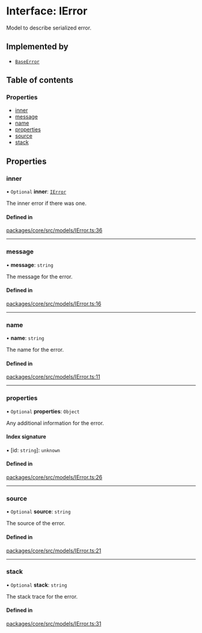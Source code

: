# Interface: IError

Model to describe serialized error.

## Implemented by

- [`BaseError`](../classes/BaseError.md)

## Table of contents

### Properties

- [inner](IError.md#inner)
- [message](IError.md#message)
- [name](IError.md#name)
- [properties](IError.md#properties)
- [source](IError.md#source)
- [stack](IError.md#stack)

## Properties

### inner

• `Optional` **inner**: [`IError`](IError.md)

The inner error if there was one.

#### Defined in

[packages/core/src/models/IError.ts:36](https://github.com/gtscio/framework/blob/ed1186b/packages/core/src/models/IError.ts#L36)

___

### message

• **message**: `string`

The message for the error.

#### Defined in

[packages/core/src/models/IError.ts:16](https://github.com/gtscio/framework/blob/ed1186b/packages/core/src/models/IError.ts#L16)

___

### name

• **name**: `string`

The name for the error.

#### Defined in

[packages/core/src/models/IError.ts:11](https://github.com/gtscio/framework/blob/ed1186b/packages/core/src/models/IError.ts#L11)

___

### properties

• `Optional` **properties**: `Object`

Any additional information for the error.

#### Index signature

▪ [id: `string`]: `unknown`

#### Defined in

[packages/core/src/models/IError.ts:26](https://github.com/gtscio/framework/blob/ed1186b/packages/core/src/models/IError.ts#L26)

___

### source

• `Optional` **source**: `string`

The source of the error.

#### Defined in

[packages/core/src/models/IError.ts:21](https://github.com/gtscio/framework/blob/ed1186b/packages/core/src/models/IError.ts#L21)

___

### stack

• `Optional` **stack**: `string`

The stack trace for the error.

#### Defined in

[packages/core/src/models/IError.ts:31](https://github.com/gtscio/framework/blob/ed1186b/packages/core/src/models/IError.ts#L31)
